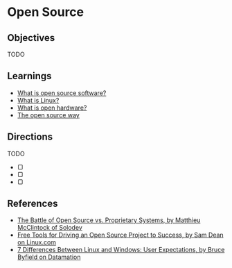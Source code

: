 # Open Source

## Objectives

TODO

## Learnings

- [What is open source software?](https://opensource.com/resources/what-open-source)
- [What is Linux?](https://opensource.com/resources/what-is-linux)
- [What is open hardware?](https://opensource.com/resources/what-open-hardware)
- [The open source way](https://opensource.com/open-source-way)

## Directions

TODO

- ▢
- ▢
- ▢

## References

- [The Battle of Open Source vs. Proprietary Systems, by Matthieu McClintock of Solodev](https://medium.com/@solodev/the-battle-of-open-source-vs-proprietary-systems-68209c365dff)
- [Free Tools for Driving an Open Source Project to Success, by Sam Dean on Linux.com](https://www.linux.com/news/free-tools-driving-open-source-project-success)
- [7 Differences Between Linux and Windows: User Expectations, by Bruce Byfield on Datamation](http://www.datamation.com/open-source/7-differences-between-linux-and-windows-user-expectations-1.html)
